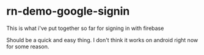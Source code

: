 # rn-demo-google-signin
This is what i've put together so far for signing in with firebase


Should be a quick and easy thing. I don't think it works on android right now for some reason.

